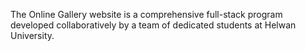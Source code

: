 The Online Gallery website is a comprehensive full-stack program developed collaboratively by a team of dedicated students at Helwan University.
